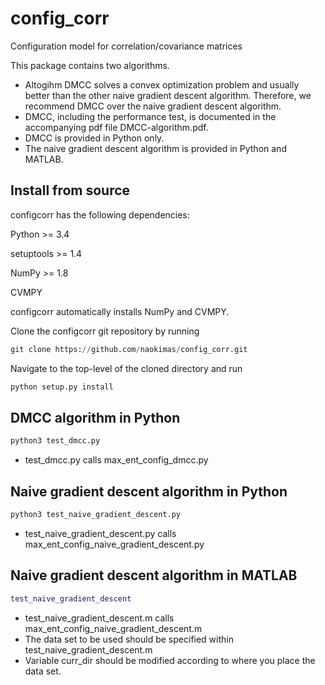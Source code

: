 # config_corr
Configuration model for correlation/covariance matrices

This package contains two algorithms.
* Altogihm DMCC solves a convex optimization problem and usually better than the other naive gradient descent algorithm. Therefore, we recommend DMCC over the naive gradient descent algorithm.
* DMCC, including the performance test, is documented in the accompanying pdf file DMCC-algorithm.pdf.
* DMCC is provided in Python only.
* The naive gradient descent algorithm is provided in Python and MATLAB.

## Install from source

configcorr has the following dependencies:

Python >= 3.4

setuptools >= 1.4

NumPy >= 1.8

CVMPY

configcorr automatically installs NumPy and CVMPY.

Clone the configcorr git repository by running

```python
git clone https://github.com/naokimas/config_corr.git
```

Navigate to the top-level of the cloned directory and run

```python
python setup.py install
```

## DMCC algorithm in Python

```python
python3 test_dmcc.py
```

* test_dmcc.py calls max_ent_config_dmcc.py

## Naive gradient descent algorithm in Python

```python
python3 test_naive_gradient_descent.py
```

* test_naive_gradient_descent.py calls max_ent_config_naive_gradient_descent.py


## Naive gradient descent algorithm in MATLAB

```MATLAB
test_naive_gradient_descent
```

* test_naive_gradient_descent.m calls max_ent_config_naive_gradient_descent.m
* The data set to be used should be specified within test_naive_gradient_descent.m
* Variable curr_dir should be modified according to where you place the data set.
